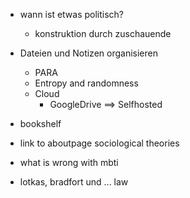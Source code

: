 - wann ist etwas politisch?
  - konstruktion durch zuschauende

- Dateien und Notizen organisieren
  - PARA
  - Entropy and randomness
  - Cloud
    - GoogleDrive ==> Selfhosted

- bookshelf

 - link to aboutpage sociological theories

- what is wrong with mbti

  

- lotkas, bradfort und ... law

